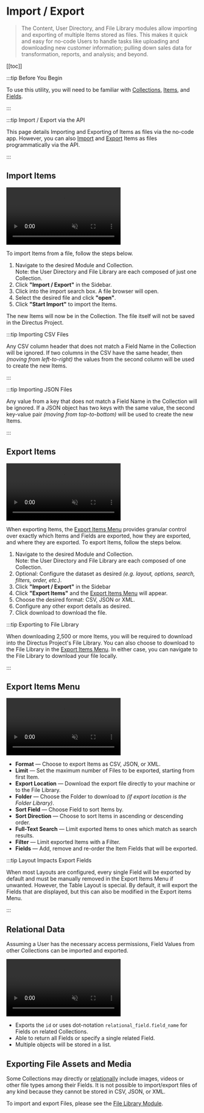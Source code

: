 # Import / Export

> The Content, User Directory, and File Library modules allow importing and exporting of multiple Items stored as files.
> This makes it quick and easy for no-code Users to handle tasks like uploading and downloading new customer
> information; pulling down sales data for transformation, reports, and analysis; and beyond.

[[toc]]

:::tip Before You Begin

To use this utility, you will need to be familiar with [Collections](/getting-started/glossary/#collections),
[Items](/getting-started/glossary/#items), and [Fields](/getting-started/glossary/#fields).

:::

:::tip Import / Export via the API

This page details Importing and Exporting of Items as files via the no-code app. However, you can also
[Import](/reference/system/utilities/#import-data-from-file) and
[Export](/reference/system/utilities/#export-data-to-a-file) Items as files programmatically via the API.

:::

## Import Items

<video autoplay muted loop controls title="Import Data From a File">
	<source src="" type="video/mp4" />
</video>

To import Items from a file, follow the steps below.

1. Navigate to the desired Module and Collection.\
   Note: the User Directory and File Library are each composed of just one Collection.
2. Click **"Import / Export"** in the Sidebar.
3. Click into the import search box. A file browser will open.
4. Select the desired file and click **"open"**.
5. Click **"Start Import"** to import the Items.

The new Items will now be in the Collection. The file itself will not be saved in the Directus Project.

:::tip Importing CSV Files

Any CSV column header that does not match a Field Name in the Collection will be ignored. If two columns in the CSV have
the same header, then _(moving from left-to-right)_ the values from the second column will be used to create the new
Items.

:::

:::tip Importing JSON Files

Any value from a key that does not match a Field Name in the Collection will be ignored. If a JSON object has two keys
with the same value, the second key-value pair _(moving from top-to-bottom)_ will be used to create the new Items.

:::

## Export Items

<video autoplay muted loop controls title="Export Data to a File">
	<source src="" type="video/mp4" />
</video>

When exporting Items, the [Export Items Menu](#export-items-menu) provides granular control over exactly which Items and
Fields are exported, how they are exported, and where they are exported. To export Items, follow the steps below.

1. Navigate to the desired Module and Collection.\
   Note: the User Directory and File Library are each composed of one Collection.
2. Optional: Configure the dataset as desired _(e.g. layout, options, search, filters, order, etc.)_.
3. Click **"Import / Export"** in the Sidebar
4. Click **"Export Items"** and the [Export Items Menu](#export-items-menu) will appear.
5. Choose the desired format: CSV, JSON or XML.
6. Configure any other export details as desired.
7. Click <span mi btn>download</span> to download the file.

:::tip Exporting to File Library

When downloading 2,500 or more Items, you will be required to download into the Directus Project's File Library. You can
also choose to download to the File Library in the [Export Items Menu](#export-items-menu). In either case, you can
navigate to the File Library to download your file locally.

:::

## Export Items Menu

<video autoplay muted loop controls title="Export Data to a File">
	<source src="" type="video/mp4" />
</video>

- **Format** — Choose to export Items as CSV, JSON, or XML.
- **Limit** — Set the maximum number of Files to be exported, starting from first Item.
- **Export Location** — Download the export file directly to your machine or to the File Library.
- **Folder** — Choose the Folder to download to _(if export location is the Folder Library)_.
- **Sort Field** — Choose Field to sort Items by.
- **Sort Direction** — Choose to sort Items in ascending or descending order.
- **Full-Text Search** — Limit exported Items to ones which match as search results.
- **Filter** — Limit exported Items with a Filter.
- **Fields** — Add, remove and re-order the Item Fields that will be exported.

:::tip Layout Impacts Export Fields

When most Layouts are configured, every single Field will be exported by default and must be manually removed in the
Export Items Menu if unwanted. However, the Table Layout is special. By default, it will export the Fields that are
displayed, but this can also be modified in the Export items Menu.

:::

## Relational Data

Assuming a User has the necessary access permissions, Field Values from other Collections can be imported and exported.

<video autoplay muted loop controls title="Importing Relational Data">
	<source src="" type="video/mp4" />
</video>

- Exports the `id` or uses dot-notation `relational_field.field_name` for Fields on related Collections.
- Able to return all Fields or specify a single related Field.
- Multiple objects will be stored in a list.

## Exporting File Assets and Media

Some Collections may directly or [relationally](#relational-data) include images, videos or other file types among their
Fields. It is not possible to import/export files of any kind because they cannot be stored in CSV, JSON, or XML.

To import and export Files, please see the [File Library Module](/app/file-library/).
